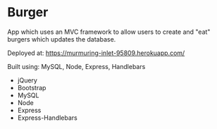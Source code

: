 # Burger

App which uses an MVC framework to allow users to create and "eat" burgers which updates the database.

Deployed at:
https://murmuring-inlet-95809.herokuapp.com/

Built using: 
MySQL, Node, Express, Handlebars
  - jQuery
  - Bootstrap
  - MySQL
  - Node
  - Express
  - Express-Handlebars
